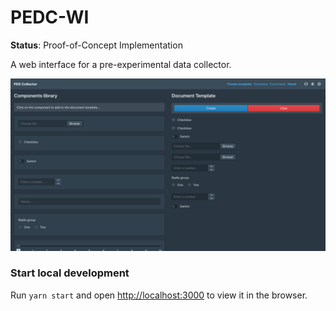 # PEDC-WI

__Status__: Proof-of-Concept Implementation

A web interface for a pre-experimental data collector.
 
![template-generator](images/template-generator.png)

### Start local development 

Run `yarn start` and open [http://localhost:3000](http://localhost:3000) to view it in the browser.
